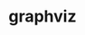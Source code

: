 ---
title: "graphviz"
layout: cache
categories: [package, develop]
meta: {"versions": ["2.49.0", "7.1.0", "8.0.1", "8.0.5"], "compilers": ["gcc@=11.3.0", "gcc@=7.3.1", "gcc@=7.5.0"], "oss": ["amzn2", "ubuntu18.04", "ubuntu22.04"], "platforms": ["linux"], "targets": ["ivybridge", "x86_64", "x86_64_v3"], "stacks": ["ml-linux-x86_64-cpu", "ml-linux-x86_64-cuda", "ml-linux-x86_64-rocm", "radiuss", "root"], "num_specs": 53, "num_specs_by_stack": {"root": 53, "radiuss": 39, "ml-linux-x86_64-cuda": 8, "ml-linux-x86_64-rocm": 8, "ml-linux-x86_64-cpu": 8}}
spec_details: [{"hash": "42oodt2r2s2kvgkb77jx5bo2wpmxtd5j", "compiler": "gcc@=7.3.1", "versions": ["2.49.0"], "os": "amzn2", "platform": "linux", "target": "ivybridge", "variants": ["build_system=autotools", "~doc", "~expat", "~ghostscript", "~gtkplus", "~gts", "~java", "~libgd", "~pangocairo", "~poppler", "~qt", "~quartz", "~x"], "stacks": ["root"], "size": "-", "tarball": "https://binaries.spack.io/develop/build_cache/linux-amzn2-ivybridge/gcc-7.3.1/graphviz-2.49.0/linux-amzn2-ivybridge-gcc-7.3.1-graphviz-2.49.0-42oodt2r2s2kvgkb77jx5bo2wpmxtd5j.spack"}, {"hash": "cdclffmjdaia53zdyecreuufhkntkurw", "compiler": "gcc@=7.3.1", "versions": ["2.49.0"], "os": "amzn2", "platform": "linux", "target": "ivybridge", "variants": ["build_system=autotools", "~doc", "~expat", "~ghostscript", "~gtkplus", "~gts", "~java", "~libgd", "~pangocairo", "~poppler", "~qt", "~quartz", "~x"], "stacks": ["root"], "size": "-", "tarball": "https://binaries.spack.io/develop/build_cache/linux-amzn2-ivybridge/gcc-7.3.1/graphviz-2.49.0/linux-amzn2-ivybridge-gcc-7.3.1-graphviz-2.49.0-cdclffmjdaia53zdyecreuufhkntkurw.spack"}, {"hash": "5c7zrf4by2uj7aeugxt5oizrptrwxzws", "compiler": "gcc@=7.3.1", "versions": ["2.49.0"], "os": "amzn2", "platform": "linux", "target": "x86_64_v3", "variants": ["build_system=autotools", "~doc", "~expat", "~ghostscript", "~gtkplus", "~gts", "~java", "~libgd", "~pangocairo", "~poppler", "~qt", "~quartz", "~x"], "stacks": ["root"], "size": "-", "tarball": "https://binaries.spack.io/develop/build_cache/linux-amzn2-x86_64_v3/gcc-7.3.1/graphviz-2.49.0/linux-amzn2-x86_64_v3-gcc-7.3.1-graphviz-2.49.0-5c7zrf4by2uj7aeugxt5oizrptrwxzws.spack"}, {"hash": "gdoh7jf2lsvoiirbpj36tp2dv5rsjwdj", "compiler": "gcc@=7.3.1", "versions": ["2.49.0"], "os": "amzn2", "platform": "linux", "target": "x86_64_v3", "variants": ["~doc", "~expat", "~ghostscript", "~gtkplus", "~gts", "~java", "~libgd", "~pangocairo", "~poppler", "~qt", "~quartz", "~x"], "stacks": ["root"], "size": "-", "tarball": "https://binaries.spack.io/develop/build_cache/linux-amzn2-x86_64_v3/gcc-7.3.1/graphviz-2.49.0/linux-amzn2-x86_64_v3-gcc-7.3.1-graphviz-2.49.0-gdoh7jf2lsvoiirbpj36tp2dv5rsjwdj.spack"}, {"hash": "hkcrar7gxwqyzhph23emzvltv3sisobe", "compiler": "gcc@=7.3.1", "versions": ["2.49.0"], "os": "amzn2", "platform": "linux", "target": "x86_64_v3", "variants": ["~doc", "~expat", "~ghostscript", "~gtkplus", "~gts", "~java", "~libgd", "~pangocairo", "~poppler", "~qt", "~quartz", "~x"], "stacks": ["root"], "size": "-", "tarball": "https://binaries.spack.io/develop/build_cache/linux-amzn2-x86_64_v3/gcc-7.3.1/graphviz-2.49.0/linux-amzn2-x86_64_v3-gcc-7.3.1-graphviz-2.49.0-hkcrar7gxwqyzhph23emzvltv3sisobe.spack"}, {"hash": "ig6gh4fghl7d6pkpu2kabycbin3nnip4", "compiler": "gcc@=7.3.1", "versions": ["2.49.0"], "os": "amzn2", "platform": "linux", "target": "x86_64_v3", "variants": ["build_system=autotools", "~doc", "~expat", "~ghostscript", "~gtkplus", "~gts", "~java", "~libgd", "~pangocairo", "~poppler", "~qt", "~quartz", "~x"], "stacks": ["root"], "size": "-", "tarball": "https://binaries.spack.io/develop/build_cache/linux-amzn2-x86_64_v3/gcc-7.3.1/graphviz-2.49.0/linux-amzn2-x86_64_v3-gcc-7.3.1-graphviz-2.49.0-ig6gh4fghl7d6pkpu2kabycbin3nnip4.spack"}, {"hash": "kdmchexepzfpurz4yg3es2efca63ebhi", "compiler": "gcc@=7.5.0", "versions": ["2.49.0"], "os": "ubuntu18.04", "platform": "linux", "target": "x86_64", "variants": ["~doc", "~expat", "~ghostscript", "~gtkplus", "~gts", "~java", "~libgd", "~pangocairo", "~poppler", "~qt", "~quartz", "~x"], "stacks": ["radiuss", "root"], "size": "-", "tarball": "https://binaries.spack.io/develop/build_cache/linux-ubuntu18.04-x86_64/gcc-7.5.0/graphviz-2.49.0/linux-ubuntu18.04-x86_64-gcc-7.5.0-graphviz-2.49.0-kdmchexepzfpurz4yg3es2efca63ebhi.spack"}, {"hash": "bfyxdf5c6bfho7hujlhe3l2jc3q67bzq", "compiler": "gcc@=7.5.0", "versions": ["2.49.0"], "os": "ubuntu18.04", "platform": "linux", "target": "x86_64", "variants": ["~doc", "~expat", "~ghostscript", "~gtkplus", "~gts", "~java", "~libgd", "~pangocairo", "~poppler", "~qt", "~quartz", "~x"], "stacks": ["radiuss", "root"], "size": "-", "tarball": "https://binaries.spack.io/develop/build_cache/linux-ubuntu18.04-x86_64/gcc-7.5.0/graphviz-2.49.0/linux-ubuntu18.04-x86_64-gcc-7.5.0-graphviz-2.49.0-bfyxdf5c6bfho7hujlhe3l2jc3q67bzq.spack"}, {"hash": "3pspshz575ldlmet2mhg4sfe5r77sbqj", "compiler": "gcc@=7.5.0", "versions": ["2.49.0"], "os": "ubuntu18.04", "platform": "linux", "target": "x86_64", "variants": ["~doc", "~expat", "~ghostscript", "~gtkplus", "~gts", "~java", "~libgd", "~pangocairo", "~poppler", "~qt", "~quartz", "~x"], "stacks": ["radiuss", "root"], "size": "-", "tarball": "https://binaries.spack.io/develop/build_cache/linux-ubuntu18.04-x86_64/gcc-7.5.0/graphviz-2.49.0/linux-ubuntu18.04-x86_64-gcc-7.5.0-graphviz-2.49.0-3pspshz575ldlmet2mhg4sfe5r77sbqj.spack"}, {"hash": "76xn4epm4blgtczokv43hen6g3njxbik", "compiler": "gcc@=7.5.0", "versions": ["2.49.0"], "os": "ubuntu18.04", "platform": "linux", "target": "x86_64", "variants": ["build_system=autotools", "~doc", "~expat", "~ghostscript", "~gtkplus", "~gts", "~java", "~libgd", "~pangocairo", "~poppler", "~qt", "~quartz", "~x"], "stacks": ["radiuss", "root"], "size": "-", "tarball": "https://binaries.spack.io/develop/build_cache/linux-ubuntu18.04-x86_64/gcc-7.5.0/graphviz-2.49.0/linux-ubuntu18.04-x86_64-gcc-7.5.0-graphviz-2.49.0-76xn4epm4blgtczokv43hen6g3njxbik.spack"}, {"hash": "274z7voovsb62dq22gzuhw4lfvnp7npc", "compiler": "gcc@=7.5.0", "versions": ["2.49.0"], "os": "ubuntu18.04", "platform": "linux", "target": "x86_64", "variants": ["~doc", "~expat", "~ghostscript", "~gtkplus", "~gts", "~java", "~libgd", "~pangocairo", "~poppler", "~qt", "~quartz", "~x"], "stacks": ["radiuss", "root"], "size": "-", "tarball": "https://binaries.spack.io/develop/build_cache/linux-ubuntu18.04-x86_64/gcc-7.5.0/graphviz-2.49.0/linux-ubuntu18.04-x86_64-gcc-7.5.0-graphviz-2.49.0-274z7voovsb62dq22gzuhw4lfvnp7npc.spack"}, {"hash": "akjve67krucqzgd3k7i22h3pkdm4lvcs", "compiler": "gcc@=7.5.0", "versions": ["2.49.0"], "os": "ubuntu18.04", "platform": "linux", "target": "x86_64", "variants": ["build_system=autotools", "~doc", "~expat", "~ghostscript", "~gtkplus", "~gts", "~java", "~libgd", "~pangocairo", "~poppler", "~qt", "~quartz", "~x"], "stacks": ["radiuss", "root"], "size": "-", "tarball": "https://binaries.spack.io/develop/build_cache/linux-ubuntu18.04-x86_64/gcc-7.5.0/graphviz-2.49.0/linux-ubuntu18.04-x86_64-gcc-7.5.0-graphviz-2.49.0-akjve67krucqzgd3k7i22h3pkdm4lvcs.spack"}, {"hash": "5ziko3smrcnpptgbpslm4cysibl4kt6y", "compiler": "gcc@=7.5.0", "versions": ["2.49.0"], "os": "ubuntu18.04", "platform": "linux", "target": "x86_64", "variants": ["~doc", "~expat", "~ghostscript", "~gtkplus", "~gts", "~java", "~libgd", "~pangocairo", "~poppler", "~qt", "~quartz", "~x"], "stacks": ["radiuss", "root"], "size": "-", "tarball": "https://binaries.spack.io/develop/build_cache/linux-ubuntu18.04-x86_64/gcc-7.5.0/graphviz-2.49.0/linux-ubuntu18.04-x86_64-gcc-7.5.0-graphviz-2.49.0-5ziko3smrcnpptgbpslm4cysibl4kt6y.spack"}, {"hash": "3cxzw3i6ntsjpnxtcynqls3ovsrqnuhn", "compiler": "gcc@=7.5.0", "versions": ["2.49.0"], "os": "ubuntu18.04", "platform": "linux", "target": "x86_64", "variants": ["~doc", "~expat", "~ghostscript", "~gtkplus", "~gts", "~java", "~libgd", "~pangocairo", "~poppler", "~qt", "~quartz", "~x"], "stacks": ["radiuss", "root"], "size": "-", "tarball": "https://binaries.spack.io/develop/build_cache/linux-ubuntu18.04-x86_64/gcc-7.5.0/graphviz-2.49.0/linux-ubuntu18.04-x86_64-gcc-7.5.0-graphviz-2.49.0-3cxzw3i6ntsjpnxtcynqls3ovsrqnuhn.spack"}, {"hash": "54gvach4pahn57zduwopjy4hhq4v4mhq", "compiler": "gcc@=7.5.0", "versions": ["2.49.0"], "os": "ubuntu18.04", "platform": "linux", "target": "x86_64", "variants": ["~doc", "~expat", "~ghostscript", "~gtkplus", "~gts", "~java", "~libgd", "~pangocairo", "~poppler", "~qt", "~quartz", "~x"], "stacks": ["radiuss", "root"], "size": "-", "tarball": "https://binaries.spack.io/develop/build_cache/linux-ubuntu18.04-x86_64/gcc-7.5.0/graphviz-2.49.0/linux-ubuntu18.04-x86_64-gcc-7.5.0-graphviz-2.49.0-54gvach4pahn57zduwopjy4hhq4v4mhq.spack"}, {"hash": "gmxncshx4c3n5ie5x4dwklwvvsrjw3ay", "compiler": "gcc@=7.5.0", "versions": ["2.49.0"], "os": "ubuntu18.04", "platform": "linux", "target": "x86_64", "variants": ["~doc", "~expat", "~ghostscript", "~gtkplus", "~gts", "~java", "~libgd", "~pangocairo", "~poppler", "~qt", "~quartz", "~x"], "stacks": ["radiuss", "root"], "size": "-", "tarball": "https://binaries.spack.io/develop/build_cache/linux-ubuntu18.04-x86_64/gcc-7.5.0/graphviz-2.49.0/linux-ubuntu18.04-x86_64-gcc-7.5.0-graphviz-2.49.0-gmxncshx4c3n5ie5x4dwklwvvsrjw3ay.spack"}, {"hash": "obt7uharjwovwvqiayagpompbamdu4kf", "compiler": "gcc@=7.5.0", "versions": ["2.49.0"], "os": "ubuntu18.04", "platform": "linux", "target": "x86_64", "variants": ["~doc", "~expat", "~ghostscript", "~gtkplus", "~gts", "~java", "~libgd", "~pangocairo", "~poppler", "~qt", "~quartz", "~x"], "stacks": ["radiuss", "root"], "size": "-", "tarball": "https://binaries.spack.io/develop/build_cache/linux-ubuntu18.04-x86_64/gcc-7.5.0/graphviz-2.49.0/linux-ubuntu18.04-x86_64-gcc-7.5.0-graphviz-2.49.0-obt7uharjwovwvqiayagpompbamdu4kf.spack"}, {"hash": "le2gddv7ugsxvk3jzyczzpy6mv2f6ic4", "compiler": "gcc@=7.5.0", "versions": ["7.1.0"], "os": "ubuntu18.04", "platform": "linux", "target": "x86_64", "variants": ["build_system=autotools", "~doc", "~expat", "~ghostscript", "~gtkplus", "~gts", "~java", "~libgd", "~pangocairo", "~poppler", "~qt", "~quartz", "~x"], "stacks": ["radiuss", "root"], "size": "-", "tarball": "https://binaries.spack.io/develop/build_cache/linux-ubuntu18.04-x86_64/gcc-7.5.0/graphviz-7.1.0/linux-ubuntu18.04-x86_64-gcc-7.5.0-graphviz-7.1.0-le2gddv7ugsxvk3jzyczzpy6mv2f6ic4.spack"}, {"hash": "p5j75vrmloi6tyjg7e55lz6yof5z6qmv", "compiler": "gcc@=7.5.0", "versions": ["2.49.0"], "os": "ubuntu18.04", "platform": "linux", "target": "x86_64", "variants": ["~doc", "~expat", "~ghostscript", "~gtkplus", "~gts", "~java", "~libgd", "~pangocairo", "~poppler", "~qt", "~quartz", "~x"], "stacks": ["radiuss", "root"], "size": "-", "tarball": "https://binaries.spack.io/develop/build_cache/linux-ubuntu18.04-x86_64/gcc-7.5.0/graphviz-2.49.0/linux-ubuntu18.04-x86_64-gcc-7.5.0-graphviz-2.49.0-p5j75vrmloi6tyjg7e55lz6yof5z6qmv.spack"}, {"hash": "ksla5c65hxbvfjpx5ezh5un3f3yle5ro", "compiler": "gcc@=7.5.0", "versions": ["2.49.0"], "os": "ubuntu18.04", "platform": "linux", "target": "x86_64", "variants": ["~doc", "~expat", "~ghostscript", "~gtkplus", "~gts", "~java", "~libgd", "~pangocairo", "~poppler", "~qt", "~quartz", "~x"], "stacks": ["radiuss", "root"], "size": "-", "tarball": "https://binaries.spack.io/develop/build_cache/linux-ubuntu18.04-x86_64/gcc-7.5.0/graphviz-2.49.0/linux-ubuntu18.04-x86_64-gcc-7.5.0-graphviz-2.49.0-ksla5c65hxbvfjpx5ezh5un3f3yle5ro.spack"}, {"hash": "vlfrk7pwz5tlta7rtr7xn4i7u7d7dafm", "compiler": "gcc@=7.5.0", "versions": ["2.49.0"], "os": "ubuntu18.04", "platform": "linux", "target": "x86_64", "variants": ["~doc", "~expat", "~ghostscript", "~gtkplus", "~gts", "~java", "~libgd", "~pangocairo", "~poppler", "~qt", "~quartz", "~x"], "stacks": ["radiuss", "root"], "size": "-", "tarball": "https://binaries.spack.io/develop/build_cache/linux-ubuntu18.04-x86_64/gcc-7.5.0/graphviz-2.49.0/linux-ubuntu18.04-x86_64-gcc-7.5.0-graphviz-2.49.0-vlfrk7pwz5tlta7rtr7xn4i7u7d7dafm.spack"}, {"hash": "nibdv6glrhd2dmp6sgtoq35p4qugdpgz", "compiler": "gcc@=7.5.0", "versions": ["2.49.0"], "os": "ubuntu18.04", "platform": "linux", "target": "x86_64", "variants": ["~doc", "~expat", "~ghostscript", "~gtkplus", "~gts", "~java", "~libgd", "~pangocairo", "~poppler", "~qt", "~quartz", "~x"], "stacks": ["radiuss", "root"], "size": "-", "tarball": "https://binaries.spack.io/develop/build_cache/linux-ubuntu18.04-x86_64/gcc-7.5.0/graphviz-2.49.0/linux-ubuntu18.04-x86_64-gcc-7.5.0-graphviz-2.49.0-nibdv6glrhd2dmp6sgtoq35p4qugdpgz.spack"}, {"hash": "qxoo6okittiqp7a3tt5v364xvl2qe3kw", "compiler": "gcc@=7.5.0", "versions": ["2.49.0"], "os": "ubuntu18.04", "platform": "linux", "target": "x86_64", "variants": ["~doc", "~expat", "~ghostscript", "~gtkplus", "~gts", "~java", "~libgd", "~pangocairo", "~poppler", "~qt", "~quartz", "~x"], "stacks": ["radiuss", "root"], "size": "-", "tarball": "https://binaries.spack.io/develop/build_cache/linux-ubuntu18.04-x86_64/gcc-7.5.0/graphviz-2.49.0/linux-ubuntu18.04-x86_64-gcc-7.5.0-graphviz-2.49.0-qxoo6okittiqp7a3tt5v364xvl2qe3kw.spack"}, {"hash": "mshvwfluvpc752yyly4lme44ho54zayn", "compiler": "gcc@=7.5.0", "versions": ["2.49.0"], "os": "ubuntu18.04", "platform": "linux", "target": "x86_64", "variants": ["~doc", "~expat", "~ghostscript", "~gtkplus", "~gts", "~java", "~libgd", "~pangocairo", "~poppler", "~qt", "~quartz", "~x"], "stacks": ["radiuss", "root"], "size": "-", "tarball": "https://binaries.spack.io/develop/build_cache/linux-ubuntu18.04-x86_64/gcc-7.5.0/graphviz-2.49.0/linux-ubuntu18.04-x86_64-gcc-7.5.0-graphviz-2.49.0-mshvwfluvpc752yyly4lme44ho54zayn.spack"}, {"hash": "ubpbjs6mwhqcwbjlsnb7xzpnqnktxrii", "compiler": "gcc@=7.5.0", "versions": ["2.49.0"], "os": "ubuntu18.04", "platform": "linux", "target": "x86_64", "variants": ["build_system=autotools", "~doc", "~expat", "~ghostscript", "~gtkplus", "~gts", "~java", "~libgd", "~pangocairo", "~poppler", "~qt", "~quartz", "~x"], "stacks": ["radiuss", "root"], "size": "-", "tarball": "https://binaries.spack.io/develop/build_cache/linux-ubuntu18.04-x86_64/gcc-7.5.0/graphviz-2.49.0/linux-ubuntu18.04-x86_64-gcc-7.5.0-graphviz-2.49.0-ubpbjs6mwhqcwbjlsnb7xzpnqnktxrii.spack"}, {"hash": "qq2tnnzwllupgypouiis7a55v7gybnl3", "compiler": "gcc@=7.5.0", "versions": ["2.49.0"], "os": "ubuntu18.04", "platform": "linux", "target": "x86_64", "variants": ["~doc", "~expat", "~ghostscript", "~gtkplus", "~gts", "~java", "~libgd", "~pangocairo", "~poppler", "~qt", "~quartz", "~x"], "stacks": ["radiuss", "root"], "size": "-", "tarball": "https://binaries.spack.io/develop/build_cache/linux-ubuntu18.04-x86_64/gcc-7.5.0/graphviz-2.49.0/linux-ubuntu18.04-x86_64-gcc-7.5.0-graphviz-2.49.0-qq2tnnzwllupgypouiis7a55v7gybnl3.spack"}, {"hash": "sk5xcgdbo2mvrtqh6k5cilh32vzhjosk", "compiler": "gcc@=7.5.0", "versions": ["2.49.0"], "os": "ubuntu18.04", "platform": "linux", "target": "x86_64", "variants": ["~doc", "~expat", "~ghostscript", "~gtkplus", "~gts", "~java", "~libgd", "~pangocairo", "~poppler", "~qt", "~quartz", "~x"], "stacks": ["radiuss", "root"], "size": "-", "tarball": "https://binaries.spack.io/develop/build_cache/linux-ubuntu18.04-x86_64/gcc-7.5.0/graphviz-2.49.0/linux-ubuntu18.04-x86_64-gcc-7.5.0-graphviz-2.49.0-sk5xcgdbo2mvrtqh6k5cilh32vzhjosk.spack"}, {"hash": "p6m2jzo76hu7c4yze5bdtjbaqhpqqbub", "compiler": "gcc@=7.5.0", "versions": ["2.49.0"], "os": "ubuntu18.04", "platform": "linux", "target": "x86_64", "variants": ["~doc", "~expat", "~ghostscript", "~gtkplus", "~gts", "~java", "~libgd", "~pangocairo", "~poppler", "~qt", "~quartz", "~x"], "stacks": ["radiuss", "root"], "size": "-", "tarball": "https://binaries.spack.io/develop/build_cache/linux-ubuntu18.04-x86_64/gcc-7.5.0/graphviz-2.49.0/linux-ubuntu18.04-x86_64-gcc-7.5.0-graphviz-2.49.0-p6m2jzo76hu7c4yze5bdtjbaqhpqqbub.spack"}, {"hash": "wpgsjwe4asyqdrzmkwxozwkt3o6mckit", "compiler": "gcc@=7.5.0", "versions": ["2.49.0"], "os": "ubuntu18.04", "platform": "linux", "target": "x86_64", "variants": ["build_system=autotools", "~doc", "~expat", "~ghostscript", "~gtkplus", "~gts", "~java", "~libgd", "~pangocairo", "~poppler", "~qt", "~quartz", "~x"], "stacks": ["radiuss", "root"], "size": "-", "tarball": "https://binaries.spack.io/develop/build_cache/linux-ubuntu18.04-x86_64/gcc-7.5.0/graphviz-2.49.0/linux-ubuntu18.04-x86_64-gcc-7.5.0-graphviz-2.49.0-wpgsjwe4asyqdrzmkwxozwkt3o6mckit.spack"}, {"hash": "pwiahfy7unu7dsyburoc7x3hslmpykrq", "compiler": "gcc@=7.5.0", "versions": ["2.49.0"], "os": "ubuntu18.04", "platform": "linux", "target": "x86_64", "variants": ["~doc", "~expat", "~ghostscript", "~gtkplus", "~gts", "~java", "~libgd", "~pangocairo", "~poppler", "~qt", "~quartz", "~x"], "stacks": ["radiuss", "root"], "size": "-", "tarball": "https://binaries.spack.io/develop/build_cache/linux-ubuntu18.04-x86_64/gcc-7.5.0/graphviz-2.49.0/linux-ubuntu18.04-x86_64-gcc-7.5.0-graphviz-2.49.0-pwiahfy7unu7dsyburoc7x3hslmpykrq.spack"}, {"hash": "gx2nbuxglp4vwkrlhgx7alh62k7knr4k", "compiler": "gcc@=7.5.0", "versions": ["2.49.0"], "os": "ubuntu18.04", "platform": "linux", "target": "x86_64", "variants": ["~doc", "~expat", "~ghostscript", "~gtkplus", "~gts", "~java", "~libgd", "~pangocairo", "~poppler", "~qt", "~quartz", "~x"], "stacks": ["radiuss", "root"], "size": "-", "tarball": "https://binaries.spack.io/develop/build_cache/linux-ubuntu18.04-x86_64/gcc-7.5.0/graphviz-2.49.0/linux-ubuntu18.04-x86_64-gcc-7.5.0-graphviz-2.49.0-gx2nbuxglp4vwkrlhgx7alh62k7knr4k.spack"}, {"hash": "ybldkzhlcyje6c33q2l2qlsntyefimjh", "compiler": "gcc@=7.5.0", "versions": ["2.49.0"], "os": "ubuntu18.04", "platform": "linux", "target": "x86_64", "variants": ["~doc", "~expat", "~ghostscript", "~gtkplus", "~gts", "~java", "~libgd", "~pangocairo", "~poppler", "~qt", "~quartz", "~x"], "stacks": ["radiuss", "root"], "size": "-", "tarball": "https://binaries.spack.io/develop/build_cache/linux-ubuntu18.04-x86_64/gcc-7.5.0/graphviz-2.49.0/linux-ubuntu18.04-x86_64-gcc-7.5.0-graphviz-2.49.0-ybldkzhlcyje6c33q2l2qlsntyefimjh.spack"}, {"hash": "xh4o4x6d7npwvzijgnbl5ocs7meg6wov", "compiler": "gcc@=7.5.0", "versions": ["2.49.0"], "os": "ubuntu18.04", "platform": "linux", "target": "x86_64", "variants": ["~doc", "~expat", "~ghostscript", "~gtkplus", "~gts", "~java", "~libgd", "~pangocairo", "~poppler", "~qt", "~quartz", "~x"], "stacks": ["radiuss", "root"], "size": "-", "tarball": "https://binaries.spack.io/develop/build_cache/linux-ubuntu18.04-x86_64/gcc-7.5.0/graphviz-2.49.0/linux-ubuntu18.04-x86_64-gcc-7.5.0-graphviz-2.49.0-xh4o4x6d7npwvzijgnbl5ocs7meg6wov.spack"}, {"hash": "x5bvc5pfam6gl7prpjmqqyecjynvhiwl", "compiler": "gcc@=7.5.0", "versions": ["2.49.0"], "os": "ubuntu18.04", "platform": "linux", "target": "x86_64", "variants": ["~doc", "~expat", "~ghostscript", "~gtkplus", "~gts", "~java", "~libgd", "~pangocairo", "~poppler", "~qt", "~quartz", "~x"], "stacks": ["radiuss", "root"], "size": "-", "tarball": "https://binaries.spack.io/develop/build_cache/linux-ubuntu18.04-x86_64/gcc-7.5.0/graphviz-2.49.0/linux-ubuntu18.04-x86_64-gcc-7.5.0-graphviz-2.49.0-x5bvc5pfam6gl7prpjmqqyecjynvhiwl.spack"}, {"hash": "ugn3gfpoy74fyl2cqltlfwuiktgrqc5i", "compiler": "gcc@=7.5.0", "versions": ["2.49.0"], "os": "ubuntu18.04", "platform": "linux", "target": "x86_64", "variants": ["~doc", "~expat", "~ghostscript", "~gtkplus", "~gts", "~java", "~libgd", "~pangocairo", "~poppler", "~qt", "~quartz", "~x"], "stacks": ["radiuss", "root"], "size": "-", "tarball": "https://binaries.spack.io/develop/build_cache/linux-ubuntu18.04-x86_64/gcc-7.5.0/graphviz-2.49.0/linux-ubuntu18.04-x86_64-gcc-7.5.0-graphviz-2.49.0-ugn3gfpoy74fyl2cqltlfwuiktgrqc5i.spack"}, {"hash": "ygcsxb5rthzqhjlywzmw62ajextf33do", "compiler": "gcc@=7.5.0", "versions": ["2.49.0"], "os": "ubuntu18.04", "platform": "linux", "target": "x86_64", "variants": ["~doc", "~expat", "~ghostscript", "~gtkplus", "~gts", "~java", "~libgd", "~pangocairo", "~poppler", "~qt", "~quartz", "~x"], "stacks": ["radiuss", "root"], "size": "-", "tarball": "https://binaries.spack.io/develop/build_cache/linux-ubuntu18.04-x86_64/gcc-7.5.0/graphviz-2.49.0/linux-ubuntu18.04-x86_64-gcc-7.5.0-graphviz-2.49.0-ygcsxb5rthzqhjlywzmw62ajextf33do.spack"}, {"hash": "5l6rrhobblchklvb4es6eozws4rswwis", "compiler": "gcc@=7.5.0", "versions": ["7.1.0"], "os": "ubuntu18.04", "platform": "linux", "target": "x86_64_v3", "variants": ["build_system=autotools", "~doc", "~expat", "~ghostscript", "~gtkplus", "~gts", "~java", "~libgd", "~pangocairo", "~poppler", "~qt", "~quartz", "~x"], "stacks": ["radiuss", "root"], "size": "-", "tarball": "https://binaries.spack.io/develop/build_cache/linux-ubuntu18.04-x86_64_v3/gcc-7.5.0/graphviz-7.1.0/linux-ubuntu18.04-x86_64_v3-gcc-7.5.0-graphviz-7.1.0-5l6rrhobblchklvb4es6eozws4rswwis.spack"}, {"hash": "cs4b5zdoibxxyru4k6nejap2r6i4lamo", "compiler": "gcc@=7.5.0", "versions": ["7.1.0"], "os": "ubuntu18.04", "platform": "linux", "target": "x86_64_v3", "variants": ["build_system=autotools", "~doc", "~expat", "~ghostscript", "~gtkplus", "~gts", "~java", "~libgd", "~pangocairo", "~poppler", "~qt", "~quartz", "~x"], "stacks": ["radiuss", "root"], "size": "-", "tarball": "https://binaries.spack.io/develop/build_cache/linux-ubuntu18.04-x86_64_v3/gcc-7.5.0/graphviz-7.1.0/linux-ubuntu18.04-x86_64_v3-gcc-7.5.0-graphviz-7.1.0-cs4b5zdoibxxyru4k6nejap2r6i4lamo.spack"}, {"hash": "rw47fxteqxdmelo42dsllzd2lol6vzse", "compiler": "gcc@=7.5.0", "versions": ["7.1.0"], "os": "ubuntu18.04", "platform": "linux", "target": "x86_64_v3", "variants": ["build_system=autotools", "~doc", "~expat", "~ghostscript", "~gtkplus", "~gts", "~java", "~libgd", "~pangocairo", "~poppler", "~qt", "~quartz", "~x"], "stacks": ["radiuss", "root"], "size": "-", "tarball": "https://binaries.spack.io/develop/build_cache/linux-ubuntu18.04-x86_64_v3/gcc-7.5.0/graphviz-7.1.0/linux-ubuntu18.04-x86_64_v3-gcc-7.5.0-graphviz-7.1.0-rw47fxteqxdmelo42dsllzd2lol6vzse.spack"}, {"hash": "qglknopc5rd25h65soexcwuaonxspead", "compiler": "gcc@=7.5.0", "versions": ["7.1.0"], "os": "ubuntu18.04", "platform": "linux", "target": "x86_64_v3", "variants": ["build_system=autotools", "~doc", "~expat", "~ghostscript", "~gtkplus", "~gts", "~java", "~libgd", "~pangocairo", "~poppler", "~qt", "~quartz", "~x"], "stacks": ["radiuss", "root"], "size": "-", "tarball": "https://binaries.spack.io/develop/build_cache/linux-ubuntu18.04-x86_64_v3/gcc-7.5.0/graphviz-7.1.0/linux-ubuntu18.04-x86_64_v3-gcc-7.5.0-graphviz-7.1.0-qglknopc5rd25h65soexcwuaonxspead.spack"}, {"hash": "2idqxa3j24up6ziwfuwa47pscgpj3amr", "compiler": "gcc@=7.5.0", "versions": ["8.0.1"], "os": "ubuntu18.04", "platform": "linux", "target": "x86_64_v3", "variants": ["build_system=autotools", "~doc", "~expat", "~ghostscript", "~gtkplus", "~gts", "~java", "~libgd", "~pangocairo", "~poppler", "~qt", "~quartz", "~x"], "stacks": ["radiuss", "root"], "size": "-", "tarball": "https://binaries.spack.io/develop/build_cache/linux-ubuntu18.04-x86_64_v3/gcc-7.5.0/graphviz-8.0.1/linux-ubuntu18.04-x86_64_v3-gcc-7.5.0-graphviz-8.0.1-2idqxa3j24up6ziwfuwa47pscgpj3amr.spack"}, {"hash": "76eywzwwqplcnrxp7yuszbm5li6azoa7", "compiler": "gcc@=7.5.0", "versions": ["8.0.1"], "os": "ubuntu18.04", "platform": "linux", "target": "x86_64_v3", "variants": ["build_system=autotools", "~doc", "~expat", "~ghostscript", "~gtkplus", "~gts", "~java", "~libgd", "~pangocairo", "~poppler", "~qt", "~quartz", "~x"], "stacks": ["radiuss", "root"], "size": "-", "tarball": "https://binaries.spack.io/develop/build_cache/linux-ubuntu18.04-x86_64_v3/gcc-7.5.0/graphviz-8.0.1/linux-ubuntu18.04-x86_64_v3-gcc-7.5.0-graphviz-8.0.1-76eywzwwqplcnrxp7yuszbm5li6azoa7.spack"}, {"hash": "4bufsf3di5y7xsarptmkxdgoey5v4xho", "compiler": "gcc@=7.5.0", "versions": ["8.0.5"], "os": "ubuntu18.04", "platform": "linux", "target": "x86_64_v3", "variants": ["build_system=autotools", "~doc", "~expat", "~ghostscript", "~gtkplus", "~gts", "~java", "~libgd", "~pangocairo", "~poppler", "~qt", "~quartz", "~x"], "stacks": ["radiuss", "root"], "size": "-", "tarball": "https://binaries.spack.io/develop/build_cache/linux-ubuntu18.04-x86_64_v3/gcc-7.5.0/graphviz-8.0.5/linux-ubuntu18.04-x86_64_v3-gcc-7.5.0-graphviz-8.0.5-4bufsf3di5y7xsarptmkxdgoey5v4xho.spack"}, {"hash": "kwn6ivov2swmrji3br2wdg42d3wnffc2", "compiler": "gcc@=7.5.0", "versions": ["8.0.5"], "os": "ubuntu18.04", "platform": "linux", "target": "x86_64_v3", "variants": ["build_system=autotools", "~doc", "~expat", "~ghostscript", "~gtkplus", "~gts", "~java", "~libgd", "~pangocairo", "~poppler", "~qt", "~quartz", "~x"], "stacks": ["radiuss", "root"], "size": "-", "tarball": "https://binaries.spack.io/develop/build_cache/linux-ubuntu18.04-x86_64_v3/gcc-7.5.0/graphviz-8.0.5/linux-ubuntu18.04-x86_64_v3-gcc-7.5.0-graphviz-8.0.5-kwn6ivov2swmrji3br2wdg42d3wnffc2.spack"}, {"hash": "og5iugrplxf7qjskdj3osu4nl3tfgpme", "compiler": "gcc@=7.5.0", "versions": ["8.0.5"], "os": "ubuntu18.04", "platform": "linux", "target": "x86_64_v3", "variants": ["build_system=autotools", "~doc", "~expat", "~ghostscript", "~gtkplus", "~gts", "~java", "~libgd", "~pangocairo", "~poppler", "~qt", "~quartz", "~x"], "stacks": ["radiuss", "root"], "size": "-", "tarball": "https://binaries.spack.io/develop/build_cache/linux-ubuntu18.04-x86_64_v3/gcc-7.5.0/graphviz-8.0.5/linux-ubuntu18.04-x86_64_v3-gcc-7.5.0-graphviz-8.0.5-og5iugrplxf7qjskdj3osu4nl3tfgpme.spack"}, {"hash": "gwcs6mqbo2yqqkwinqh57njek5r47jzi", "compiler": "gcc@=11.3.0", "versions": ["8.0.5"], "os": "ubuntu22.04", "platform": "linux", "target": "x86_64_v3", "variants": ["build_system=autotools", "~doc", "~expat", "~ghostscript", "~gtkplus", "~gts", "~java", "~libgd", "~pangocairo", "~poppler", "~qt", "~quartz", "~x"], "stacks": ["ml-linux-x86_64-cuda", "ml-linux-x86_64-rocm", "root", "ml-linux-x86_64-cpu"], "size": "-", "tarball": "https://binaries.spack.io/develop/build_cache/linux-ubuntu22.04-x86_64_v3/gcc-11.3.0/graphviz-8.0.5/linux-ubuntu22.04-x86_64_v3-gcc-11.3.0-graphviz-8.0.5-gwcs6mqbo2yqqkwinqh57njek5r47jzi.spack"}, {"hash": "ulj4tcwguefxgu4sn5ikbtgg4jmgexb6", "compiler": "gcc@=11.3.0", "versions": ["8.0.1"], "os": "ubuntu22.04", "platform": "linux", "target": "x86_64_v3", "variants": ["build_system=autotools", "~doc", "~expat", "~ghostscript", "~gtkplus", "~gts", "~java", "~libgd", "~pangocairo", "~poppler", "~qt", "~quartz", "~x"], "stacks": ["ml-linux-x86_64-cuda", "ml-linux-x86_64-rocm", "root", "ml-linux-x86_64-cpu"], "size": "-", "tarball": "https://binaries.spack.io/develop/build_cache/linux-ubuntu22.04-x86_64_v3/gcc-11.3.0/graphviz-8.0.1/linux-ubuntu22.04-x86_64_v3-gcc-11.3.0-graphviz-8.0.1-ulj4tcwguefxgu4sn5ikbtgg4jmgexb6.spack"}, {"hash": "grkezhqvosyb7vohpffr5akts5a7fgoo", "compiler": "gcc@=11.3.0", "versions": ["7.1.0"], "os": "ubuntu22.04", "platform": "linux", "target": "x86_64_v3", "variants": ["build_system=autotools", "~doc", "~expat", "~ghostscript", "~gtkplus", "~gts", "~java", "~libgd", "~pangocairo", "~poppler", "~qt", "~quartz", "~x"], "stacks": ["ml-linux-x86_64-cuda", "ml-linux-x86_64-rocm", "root", "ml-linux-x86_64-cpu"], "size": "-", "tarball": "https://binaries.spack.io/develop/build_cache/linux-ubuntu22.04-x86_64_v3/gcc-11.3.0/graphviz-7.1.0/linux-ubuntu22.04-x86_64_v3-gcc-11.3.0-graphviz-7.1.0-grkezhqvosyb7vohpffr5akts5a7fgoo.spack"}, {"hash": "hy7a42mtdvh6s3ayb4swb2nfxul7rr6m", "compiler": "gcc@=11.3.0", "versions": ["8.0.1"], "os": "ubuntu22.04", "platform": "linux", "target": "x86_64_v3", "variants": ["build_system=autotools", "~doc", "~expat", "~ghostscript", "~gtkplus", "~gts", "~java", "~libgd", "~pangocairo", "~poppler", "~qt", "~quartz", "~x"], "stacks": ["ml-linux-x86_64-cuda", "ml-linux-x86_64-rocm", "root", "ml-linux-x86_64-cpu"], "size": "-", "tarball": "https://binaries.spack.io/develop/build_cache/linux-ubuntu22.04-x86_64_v3/gcc-11.3.0/graphviz-8.0.1/linux-ubuntu22.04-x86_64_v3-gcc-11.3.0-graphviz-8.0.1-hy7a42mtdvh6s3ayb4swb2nfxul7rr6m.spack"}, {"hash": "apsde3dskniwymjlnusm2jzfwaz4h4v7", "compiler": "gcc@=11.3.0", "versions": ["8.0.1"], "os": "ubuntu22.04", "platform": "linux", "target": "x86_64_v3", "variants": ["build_system=autotools", "~doc", "~expat", "~ghostscript", "~gtkplus", "~gts", "~java", "~libgd", "~pangocairo", "~poppler", "~qt", "~quartz", "~x"], "stacks": ["ml-linux-x86_64-cuda", "ml-linux-x86_64-rocm", "root", "ml-linux-x86_64-cpu"], "size": "-", "tarball": "https://binaries.spack.io/develop/build_cache/linux-ubuntu22.04-x86_64_v3/gcc-11.3.0/graphviz-8.0.1/linux-ubuntu22.04-x86_64_v3-gcc-11.3.0-graphviz-8.0.1-apsde3dskniwymjlnusm2jzfwaz4h4v7.spack"}, {"hash": "srkzinp4p2cemfknyttpg3dzr56ksqim", "compiler": "gcc@=11.3.0", "versions": ["8.0.5"], "os": "ubuntu22.04", "platform": "linux", "target": "x86_64_v3", "variants": ["build_system=autotools", "~doc", "~expat", "~ghostscript", "~gtkplus", "~gts", "~java", "~libgd", "~pangocairo", "~poppler", "~qt", "~quartz", "~x"], "stacks": ["ml-linux-x86_64-cuda", "ml-linux-x86_64-rocm", "root", "ml-linux-x86_64-cpu"], "size": "-", "tarball": "https://binaries.spack.io/develop/build_cache/linux-ubuntu22.04-x86_64_v3/gcc-11.3.0/graphviz-8.0.5/linux-ubuntu22.04-x86_64_v3-gcc-11.3.0-graphviz-8.0.5-srkzinp4p2cemfknyttpg3dzr56ksqim.spack"}, {"hash": "hny7a4zmzb5h2cu45tecrrw7agrhjbsi", "compiler": "gcc@=11.3.0", "versions": ["8.0.5"], "os": "ubuntu22.04", "platform": "linux", "target": "x86_64_v3", "variants": ["build_system=autotools", "~doc", "~expat", "~ghostscript", "~gtkplus", "~gts", "~java", "~libgd", "~pangocairo", "~poppler", "~qt", "~quartz", "~x"], "stacks": ["ml-linux-x86_64-cuda", "ml-linux-x86_64-rocm", "root", "ml-linux-x86_64-cpu"], "size": "-", "tarball": "https://binaries.spack.io/develop/build_cache/linux-ubuntu22.04-x86_64_v3/gcc-11.3.0/graphviz-8.0.5/linux-ubuntu22.04-x86_64_v3-gcc-11.3.0-graphviz-8.0.5-hny7a4zmzb5h2cu45tecrrw7agrhjbsi.spack"}, {"hash": "5ymx44xlgdvzoblkcdp7dcizjo4xwun5", "compiler": "gcc@=11.3.0", "versions": ["8.0.1"], "os": "ubuntu22.04", "platform": "linux", "target": "x86_64_v3", "variants": ["build_system=autotools", "~doc", "~expat", "~ghostscript", "~gtkplus", "~gts", "~java", "~libgd", "~pangocairo", "~poppler", "~qt", "~quartz", "~x"], "stacks": ["ml-linux-x86_64-cuda", "ml-linux-x86_64-rocm", "root", "ml-linux-x86_64-cpu"], "size": "-", "tarball": "https://binaries.spack.io/develop/build_cache/linux-ubuntu22.04-x86_64_v3/gcc-11.3.0/graphviz-8.0.1/linux-ubuntu22.04-x86_64_v3-gcc-11.3.0-graphviz-8.0.1-5ymx44xlgdvzoblkcdp7dcizjo4xwun5.spack"}]
---